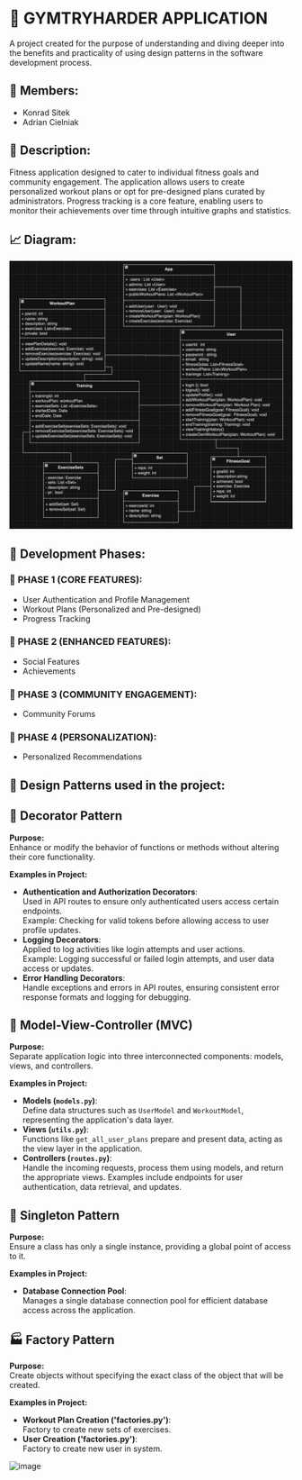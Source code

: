 # 📱 **GYMTRYHARDER APPLICATION**

A project created for the purpose of understanding and diving deeper into the benefits and practicality of using design patterns in the software development process.

## 👥 **Members:**
- Konrad Sitek
- Adrian Cielniak

## 📝 **Description:**
Fitness application designed to cater to individual fitness goals and community engagement. The application allows users to create personalized workout plans or opt for pre-designed plans curated by administrators. Progress tracking is a core feature, enabling users to monitor their achievements over time through intuitive graphs and statistics.

## 📈 **Diagram:**

![diagram](./image.png)

## 🚀 **Development Phases:**

### 🌟 **PHASE 1 (CORE FEATURES):**
- User Authentication and Profile Management
- Workout Plans (Personalized and Pre-designed)
- Progress Tracking

### 🌟 **PHASE 2 (ENHANCED FEATURES):**
- Social Features
- Achievements

### 🌟 **PHASE 3 (COMMUNITY ENGAGEMENT):**
- Community Forums

### 🌟 **PHASE 4 (PERSONALIZATION):**
- Personalized Recommendations

## 🧩 **Design Patterns used in the project:**

## 🎨 Decorator Pattern
**Purpose:**  
Enhance or modify the behavior of functions or methods without altering their core functionality.

**Examples in Project:**
- **Authentication and Authorization Decorators**:  
  Used in API routes to ensure only authenticated users access certain endpoints.  
  Example: Checking for valid tokens before allowing access to user profile updates.
- **Logging Decorators**:  
  Applied to log activities like login attempts and user actions.  
  Example: Logging successful or failed login attempts, and user data access or updates.
- **Error Handling Decorators**:  
  Handle exceptions and errors in API routes, ensuring consistent error response formats and logging for debugging.

## 📐 Model-View-Controller (MVC)
**Purpose:**  
Separate application logic into three interconnected components: models, views, and controllers.

**Examples in Project:**
- **Models (`models.py`)**:  
  Define data structures such as `UserModel` and `WorkoutModel`, representing the application's data layer.
- **Views (`utils.py`)**:  
  Functions like `get_all_user_plans` prepare and present data, acting as the view layer in the application.
- **Controllers (`routes.py`)**:  
  Handle the incoming requests, process them using models, and return the appropriate views. Examples include endpoints for user authentication, data retrieval, and updates.

## 🔗 Singleton Pattern
**Purpose:**  
Ensure a class has only a single instance, providing a global point of access to it.

**Examples in Project:**
- **Database Connection Pool**:  
  Manages a single database connection pool for efficient database access across the application.

## 🏭 Factory Pattern
**Purpose:**  
Create objects without specifying the exact class of the object that will be created.

**Examples in Project:**
- **Workout Plan Creation ('factories.py')**:  
  Factory to create new sets of exercises.
- **User Creation ('factories.py')**:  
  Factory to create new user in system.





![image](https://github.com/sit3kk/GymTryHarder_App/assets/69002597/9ffd3451-dd83-4a2e-b972-723ed3358495)
